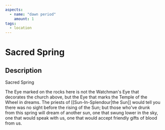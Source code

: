 ```yaml
---
aspects: 
  - name: "dawn period"
    amount: 1
tags:
  - location
---
```


# Sacred Spring

## Description
Sacred Spring

The Eye marked on the rocks here is not the Watchman's Eye that decorates the church above, but the Eye that marks the Temple of the Wheel in dreams. The priests of [[Sun-In-Splendour|the Sun]] would tell you there was no sight before the rising of the Sun; but those who've drunk from this spring will dream of another sun, one that swung lower in the sky, one that would speak with us, one that would accept friendly gifts of blood from us.